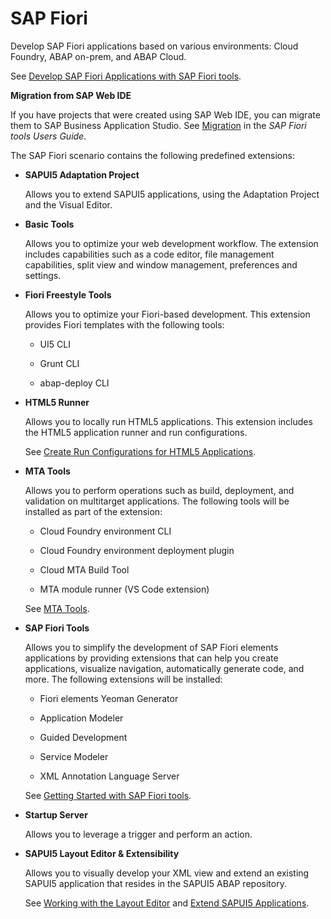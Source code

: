 <!-- loio354f00cbdecf49e28084ac148a976386 -->

# SAP Fiori

Develop SAP Fiori applications based on various environments: Cloud Foundry, ABAP on-prem, and ABAP Cloud.

See [Develop SAP Fiori Applications with SAP Fiori tools](https://help.sap.com/viewer/17d50220bcd848aa854c9c182d65b699/Latest/en-US/f09752ebcf63473e9194ea29ca232e56.html).

**Migration from SAP Web IDE**

If you have projects that were created using SAP Web IDE, you can migrate them to SAP Business Application Studio. See [Migration](https://help.sap.com/viewer/17d50220bcd848aa854c9c182d65b699/Latest/en-US/70d41f3ee29d453a90efab3ce025d450.html) in the *SAP Fiori tools Users Guide*.

The SAP Fiori scenario contains the following predefined extensions:

-   **SAPUI5 Adaptation Project**

    Allows you to extend SAPUI5 applications, using the Adaptation Project and the Visual Editor.

-   **Basic Tools**

    Allows you to optimize your web development workflow. The extension includes capabilities such as a code editor, file management capabilities, split view and window management, preferences and settings.

-   **Fiori Freestyle Tools**

    Allows you to optimize your Fiori-based development. This extension provides Fiori templates with the following tools:

    -   UI5 CLI

    -   Grunt CLI

    -   abap-deploy CLI


-   **HTML5 Runner**

    Allows you to locally run HTML5 applications. This extension includes the HTML5 application runner and run configurations.

    See [Create Run Configurations for HTML5 Applications](https://help.sap.com/viewer/0e2ec06ee34742fd9054fabe09c12d35/Cloud/en-US/a72ecc1d642f4621acb795e106227a7d.html).

-   **MTA Tools**

    Allows you to perform operations such as build, deployment, and validation on multitarget applications. The following tools will be installed as part of the extension:

    -   Cloud Foundry environment CLI

    -   Cloud Foundry environment deployment plugin

    -   Cloud MTA Build Tool

    -   MTA module runner \(VS Code extension\)


    See [MTA Tools](https://help.sap.com/viewer/209802f55bfd47fcaccecf1241df99f8/Cloud/en-US).

-   **SAP Fiori Tools**

    Allows you to simplify the development of SAP Fiori elements applications by providing extensions that can help you create applications, visualize navigation, automatically generate code, and more. The following extensions will be installed:

    -   Fiori elements Yeoman Generator

    -   Application Modeler

    -   Guided Development

    -   Service Modeler

    -   XML Annotation Language Server


    See [Getting Started with SAP Fiori tools](https://help.sap.com/viewer/17d50220bcd848aa854c9c182d65b699/Latest/en-US/2d8b1cb11f6541e5ab16f05461c64201.html).

-   **Startup Server**

    Allows you to leverage a trigger and perform an action.

-   **SAPUI5 Layout Editor & Extensibility**

    Allows you to visually develop your XML view and extend an existing SAPUI5 application that resides in the SAPUI5 ABAP repository.

    See [Working with the Layout Editor](https://help.sap.com/products/SAP%20Business%20Application%20Studio/9d1db9835307451daa8c930fbd9ab264/8fbbaad310eb4712a5d8169331106b25.html?version=Cloud) and [Extend SAPUI5 Applications](https://help.sap.com/docs/SAP%20Business%20Application%20Studio/9d1db9835307451daa8c930fbd9ab264/47c6ad87909b4246a5cbfe42b604207a.html).


